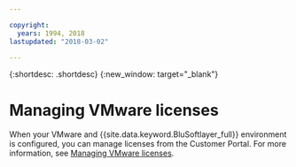 ```yaml
---

copyright:
  years: 1994, 2018
lastupdated: "2018-03-02"

---
```


{:shortdesc: .shortdesc}
{:new_window: target="_blank"}

# Managing VMware licenses

When your VMware and {{site.data.keyword.BluSoftlayer_full}} environment is configured, you can manage licenses from the Customer Portal. For more information, see [Managing VMware licenses](/docs/infrastructure/vmware?topic=VMware-managing-vmware-licenses).
